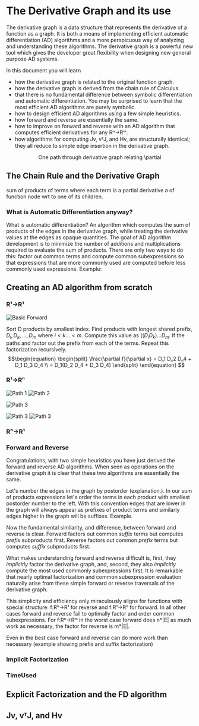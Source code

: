 # The Derivative Graph and its use

The derivative graph is a data structure that represents the derivative of a function as a graph. It is both a means of implementing efficient automatic differentiation (AD) algorithms and a more perspicuous way of analyzing and understanding these algorithms. The derivative graph is a powerful new tool which gives the developer great flexibility when designing new general purpose AD systems.



In this document you will learn
* how the derivative graph is related to the original function graph. 
* how the derivative graph is derived from the chain rule of Calculus.
* that there is no fundamental difference between symbolic differentiation and automatic differentiation. You may be surprised to learn that the most efficient AD algorithms are purely symbolic.
* how to design efficient AD algorithms using a few simple heuristics.
* how forward and reverse are essentially the same. 
* how to improve on forward and reverse with an AD algorithm that computes efficient derivatives for any Rⁿ->Rᵐ.
* how algorithms for computing Jv, vᵀJ, and Hv, are structurally identical; they all reduce to simple edge insertion in the derivative graph. 

<p style="text-align: center;">
One path through derivative graph relating \partial 
</p>

## The Chain Rule and the Derivative Graph
sum of products of terms where each term is a partial derivative a of function node wrt to one of its children.
### What is Automatic Differentiation anyway?
What is automatic differentiation? An algorithm which computes the sum of products of the edges in the derivative graph, while treating the derivative values at the edges as opaque quantities. The goal of AD algorithm development is to minimize the number of additions and multiplications required to evaluate the sum of products. There are only two ways to do this: factor out common terms and compute common subexpressions so that expressions that are more commonly used are computed before less commonly used expressions. Example:


## Creating an AD algorithm from scratch


###  R¹->R¹
![Basic Forward](illustrations/basic_forward_example.svg)

Sort D products by smallest index. Find products with longest shared prefix, $D_i, D_k, ..., D_m$ where $i < k ... < m$. Compute this value as $((D_i D_k) ... D_m$. If the paths  and factor out the prefix from each of the terms. Repeat this factorization recursively.  
$$\begin{equation}
\begin{split}
\frac{\partial f}{\partial x} = D_1 D_2 D_4 + D_1 D_3 D_4 \\
= D_1(D_2 D_4 + D_3 D_4)
\end{split}
\end{equation}
$$
###  R¹->Rⁿ
![Path 1](illustrations/Forward_binary_tree_bin_path1.svg)
![Path 2](illustrations/Forward_binary_tree_bin_path2.svg)

![Path 3](illustrations/Forward_binary_tree_Dterm_weights.svg)

![Path 3](illustrations/Forward_binary_tree_Dterm_weights.svg)
![Path 3](illustrations/Forward_binary_tree_Dterm_weightsD.svg)



###  Rⁿ->R¹

### Forward and Reverse
Congratulations, with two simple heuristics you have just derived the forward and reverse AD algorithms. When seen as operations on the derivative graph it is clear that these two algorithms are essentially the same. 

Let's number the edges in the graph by postorder (explanation.). In our sum of products expressions let's order the terms in each product with smallest postorder number to the left. With this convention edges that are lower in the graph will always appear as prefixes of product terms and similarly edges higher in the graph will be suffixes. Example.

Now the fundamental similarity, and difference, between forward and reverse is clear. Forward factors out common *suffix* terms but computes *prefix* subproducts first. Reverse factors out common *prefix* terms but computes *suffix* subproducts first.

What makes understanding forward and reverse difficult is, first, they *implicitly* factor the derivative graph, and, second, they also *implicitly* compute the most used commonly subexpressions first. It is remarkable that nearly optimal factorization and common subexpression evaluation naturally arise from these simple forward or reverse traversals of the derivative graph.

This simplicity and efficiency only miraculously aligns for functions with special structure: f:Rⁿ->R¹ for reverse and f:R¹->Rⁿ for forward. In all other cases forward and reverse fail to optimally factor and order common subexpressions. For f:Rⁿ->Rᵐ in the worst case forward does n*|E| as much work as necessary; the factor for reverse is m*|E|.

Even in the best case forward and reverse can do more work than necessary (example showing prefix and suffix factorization)


### Implicit Factorization
### TimeUsed

## Explicit Factorization and the FD algorithm

## Jv, vᵀJ, and Hv


